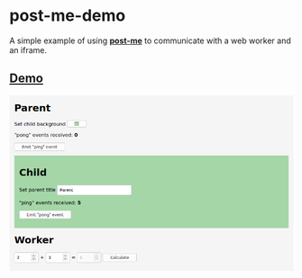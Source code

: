 # post-me-demo

A simple example of using [__post-me__](https://github.com/alesgenova/post-me) to communicate with a web worker and an iframe.

## [Demo](https://alesgenova.github.io/post-me-demo/)
[![demo](demo.png)](https://alesgenova.github.io/post-me-demo/)
